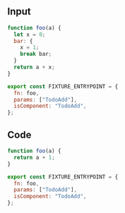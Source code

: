 
## Input

```javascript
function foo(a) {
  let x = 0;
  bar: {
    x = 1;
    break bar;
  }
  return a + x;
}

export const FIXTURE_ENTRYPOINT = {
  fn: foo,
  params: ["TodoAdd"],
  isComponent: "TodoAdd",
};

```

## Code

```javascript
function foo(a) {
  return a + 1;
}

export const FIXTURE_ENTRYPOINT = {
  fn: foo,
  params: ["TodoAdd"],
  isComponent: "TodoAdd",
};

```
      